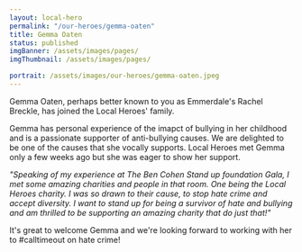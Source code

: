 ```yaml
---
layout: local-hero
permalink: "/our-heroes/gemma-oaten"
title: Gemma Oaten
status: published
imgBanner: /assets/images/pages/
imgThumbnail: /assets/images/pages/

portrait: /assets/images/our-heroes/gemma-oaten.jpeg
---
```


Gemma Oaten, perhaps better known to you as Emmerdale's Rachel Breckle, has joined the Local Heroes' family.

Gemma has personal experience of the imapct of bullying in her childhood and is a passionate supporter of anti-bullying causes.  We are delighted to be one of the causes that she vocally supports.  Local Heroes met Gemma only a few weeks ago but she was eager to show her support.

*"Speaking of my experience at The Ben Cohen Stand up foundation Gala, I met some amazing charities and people in that room. One being the Local Heroes charity. I was so drawn to their cause, to stop hate crime and accept diversity. I want to stand up for being a survivor of hate and bullying and am thrilled to be supporting an amazing charity that do just that!"*

It's great to welcome Gemma and we're looking forward to working with her to #calltimeout on hate crime!
